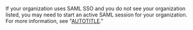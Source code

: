If your organization uses SAML SSO and you do not see your organization listed, you may need to start an active SAML session for your organization. For more information, see "[AUTOTITLE](/apps/using-github-apps/saml-and-github-apps)."

